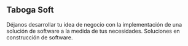 ## Taboga Soft

Déjanos desarrollar tu idea de negocio con la implementación de una solución de software a la medida de tus necesidades. Soluciones en construcción de software.
